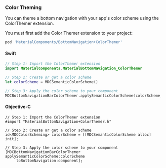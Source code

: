 ### Color Theming

You can theme a bottom navigation with your app's color scheme using the ColorThemer extension.

You must first add the Color Themer extension to your project:

```bash
pod 'MaterialComponents/BottomNavigation+ColorThemer'
```

<!--<div class="material-code-render" markdown="1">-->
#### Swift
```swift
// Step 1: Import the ColorThemer extension
import MaterialComponents.MaterialBottomNavigation_ColorThemer

// Step 2: Create or get a color scheme
let colorScheme = MDCSemanticColorScheme()

// Step 3: Apply the color scheme to your component
MDCBottomNavigationBarColorThemer.applySemanticColorScheme(colorScheme, to: component)
```

#### Objective-C

```objc
// Step 1: Import the ColorThemer extension
#import "MaterialBottomNavigation+ColorThemer.h"

// Step 2: Create or get a color scheme
id<MDCColorScheming> colorScheme = [[MDCSemanticColorScheme alloc] init];

// Step 3: Apply the color scheme to your component
[MDCBottomNavigationBarColorThemer applySemanticColorScheme:colorScheme
     toBottomNavigation:component];
```
<!--</div>-->
